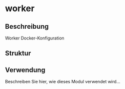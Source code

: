 ﻿# worker

## Beschreibung
Worker Docker-Konfiguration

## Struktur


## Verwendung
Beschreiben Sie hier, wie dieses Modul verwendet wird...
